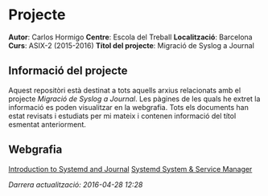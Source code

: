 # Projecte

**Autor**: Carlos Hormigo
**Centre**: Escola del Treball
**Localització**: Barcelona
**Curs**: ASIX-2 (2015-2016)
**Títol del projecte**: Migració de Syslog a Journal


## Informació del projecte
Aquest repositòri està destinat a tots aquells arxius relacionats amb el projecte *Migració de Syslog a Journal*. Les pàgines de les quals he extret la informació es poden visualitzar en la webgrafia.
Tots els documents han estat revisats i estudiats per mi mateix i contenen informació del títol esmentat anteriorment.

## Webgrafia
[Introduction to Systemd and Journal](https://docs.google.com/document/u/1/pub?id=1IC9yOXj7j6cdLLxWEBAGRL6wl97tFxgjLUEHIX3MSTs)
[Systemd System & Service Manager](https://www.freedesktop.org/wiki/Software/systemd/)

*Darrera actualització: 2016-04-28	12:28*
